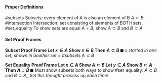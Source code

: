 #### Proper Definitions
#subsets 
Subsets: every element of A is also an element of B $A\subset B$
#intersection
Intersection: set consisting of elements of BOTH sets. 
#set_equality 
To show sets are equal $A = B$, show $A\subset B$ and $B\subset A$ 
#### Set Proof Frames
__Subset Proof Frame
Let $x \in A$
Show $x\in B$
Then $A\subset B$
$\blacksquare$__
_x started in one set, shown in another set = #subsets $A\subset B$_

__Set Equality Proof Frame
Let $x\in A$
Show $A\subset B$
Let $y\in A$
Show $B\subset A$
Then $A = B$
$\blacksquare$__
Must show subsets both ways to show #set_equality: $A\subset B$ and $B \subset A$_
*Set this thought process up each time!*


